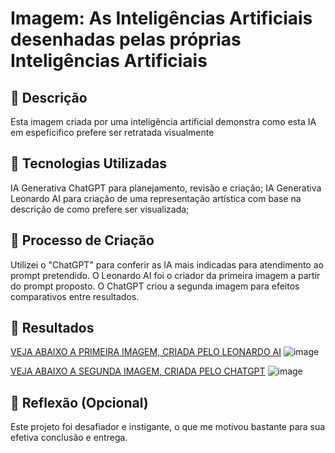 # Imagem: As Inteligências Artificiais desenhadas pelas próprias Inteligências Artificiais

## 📒 Descrição
Esta imagem criada por uma inteligência artificial demonstra como esta IA em espefícifico prefere ser retratada visualmente

## 🤖 Tecnologias Utilizadas
IA Generativa ChatGPT para planejamento, revisão e criação;
IA Generativa Leonardo AI para criação de uma representação artística com base na descrição de como prefere ser visualizada;

## 🧐 Processo de Criação
Utilizei o "ChatGPT" para conferir as IA mais indicadas para atendimento ao prompt pretendido.
O Leonardo AI foi o criador da primeira imagem a partir do prompt proposto.
O ChatGPT criou a segunda imagem para efeitos comparativos entre resultados.

## 🚀 Resultados
[VEJA ABAIXO A PRIMEIRA IMAGEM, CRIADA PELO LEONARDO AI]()
![image](https://github.com/user-attachments/assets/2bfcd172-1a3e-4901-b7db-e93b4e1f79bc)

[VEJA ABAIXO A SEGUNDA IMAGEM, CRIADA PELO CHATGPT]()
![image](https://github.com/user-attachments/assets/959e2462-ef40-49f2-8799-31e2c21f2f02)

## 💭 Reflexão (Opcional)
Este projeto foi desafiador e instigante, o que me motivou bastante para sua efetiva conclusão e entrega.
